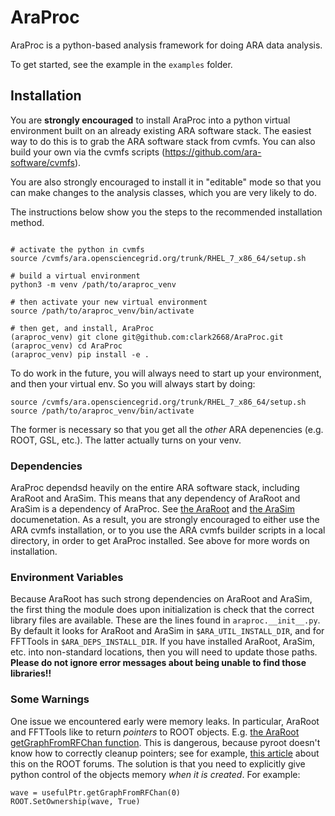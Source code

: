 # AraProc

AraProc is a python-based analysis framework for doing ARA data analysis.

To get started, see the example in the `examples` folder.

## Installation

You are **strongly encouraged** to install AraProc into a 
python virtual environment built on an already existing ARA software stack.
The easiest way to do this is to grab the ARA software stack from cvmfs.
You can also build your own via the cvmfs scripts (https://github.com/ara-software/cvmfs).

You are also strongly encouraged to install it in "editable"
mode so that you can make changes to the analysis classes,
which you are very likely to do.

The instructions below show you the steps to the recommended installation method.

```

# activate the python in cvmfs
source /cvmfs/ara.opensciencegrid.org/trunk/RHEL_7_x86_64/setup.sh

# build a virtual environment
python3 -m venv /path/to/araproc_venv

# then activate your new virtual environment
source /path/to/araproc_venv/bin/activate

# then get, and install, AraProc
(araproc_venv) git clone git@github.com:clark2668/AraProc.git
(araproc_venv) cd AraProc
(araproc_venv) pip install -e .

```

To do work in the future, you will always need to start up your environment,
and then your virtual env. So you will always start by doing:
```
source /cvmfs/ara.opensciencegrid.org/trunk/RHEL_7_x86_64/setup.sh
source /path/to/araproc_venv/bin/activate
```
The former is necessary so that you get all the *other* ARA depenencies
(e.g. ROOT, GSL, etc.).
The latter actually turns on your venv.

### Dependencies

AraProc dependsd heavily on the entire ARA software stack, including AraRoot and AraSim.
This means that any dependency of AraRoot and AraSim is a dependency of AraProc.
See [the AraRoot](https://github.com/ara-software/AraRoot) and [the AraSim](https://github.com/ara-software/AraSim) documenetation.
As a result, you are strongly encouraged to either use the ARA cvmfs installation,
or to you use the ARA cvmfs builder scripts in a local directory,
in order to get AraProc installed.
See above for more words on installation.

### Environment Variables

Because AraRoot has such strong dependencies on AraRoot and AraSim, the first thing the module does upon initialization
is check that the correct library files are available. These are the lines found in `araproc.__init__.py`.
By default it looks for AraRoot and AraSim in `$ARA_UTIL_INSTALL_DIR`, and for FFTTools in `$ARA_DEPS_INSTALL_DIR`.
If you have installed AraRoot, AraSim, etc. into non-standard locations, then you will need to update those paths.
**Please do not ignore error messages about being unable to find those libraries!!**

### Some Warnings

One issue we encountered early were memory leaks.
In particular, AraRoot and FFTTools like to return *pointers* to ROOT objects.
E.g. [the AraRoot getGraphFromRFChan function](https://github.com/ara-software/AraRoot/blob/master/AraEvent/UsefulIcrrStationEvent.cxx#L51C1-L52C1).
This is dangerous, because pyroot doesn't know how to correctly cleanup
pointers; see for example, [this article](https://github.com/root-project/root/issues/11397)
about this on the ROOT forums.
The solution is that you need to explicitly give python control of the objects memory *when it is created*. For example:
```
wave = usefulPtr.getGraphFromRFChan(0)
ROOT.SetOwnership(wave, True)
```

